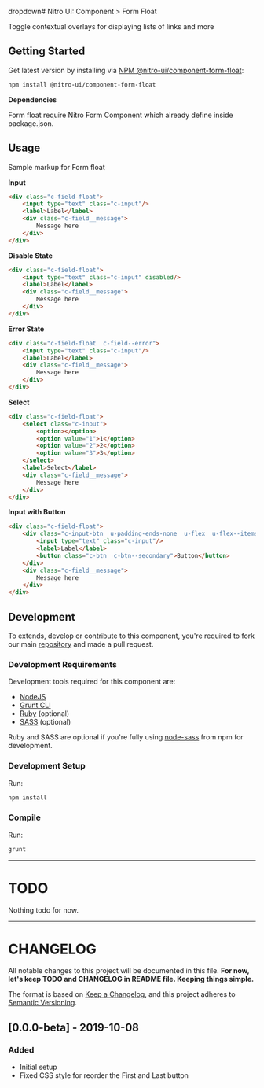 dropdown# Nitro UI: Component > Form Float

Toggle contextual overlays for displaying lists of links and more

## Getting Started

Get latest version by installing via [NPM @nitro-ui/component-form-float](https://www.npmjs.com/package/@nitro-ui/component-form-float):

```sh
npm install @nitro-ui/component-form-float
```
**Dependencies**

Form float require Nitro Form Component which already define inside package.json.



## Usage

Sample markup for Form float

**Input**
```html
<div class="c-field-float">
    <input type="text" class="c-input"/>
    <label>Label</label>
    <div class="c-field__message">
        Message here
    </div>
</div>
```

**Disable State**
```html
<div class="c-field-float">
    <input type="text" class="c-input" disabled/>
    <label>Label</label>
    <div class="c-field__message">
        Message here
    </div>
</div>
```

**Error State**
```html
<div class="c-field-float  c-field--error">
    <input type="text" class="c-input"/>
    <label>Label</label>
    <div class="c-field__message">
        Message here
    </div>
</div>
```

**Select**
```html
<div class="c-field-float">
    <select class="c-input">
        <option></option>
        <option value="1">1</option>
        <option value="2">2</option>
        <option value="3">3</option>
    </select>
    <label>Select</label>
    <div class="c-field__message">
        Message here
    </div>
</div>
```

**Input with Button**
```html
<div class="c-field-float">
    <div class="c-input-btn  u-padding-ends-none  u-flex  u-flex--items-center  u-bg-white">
        <input type="text" class="c-input"/>
        <label>Label</label>
        <button class="c-btn  c-btn--secondary">Button</button>
    </div>
    <div class="c-field__message">
        Message here
    </div>
</div>
```

## Development

To extends, develop or contribute to this component, you're required to fork our main [repository](https://github.com/icarasia-/nitro-ui) and made a pull request.

### Development Requirements

Development tools required for this component are:

- [NodeJS](https://nodejs.org/en/)
- [Grunt CLI](https://gruntjs.com)
- [Ruby](https://www.ruby-lang.org/en/) (optional)
- [SASS](https://sass-lang.com) (optional)

Ruby and SASS are optional if you're fully using [node-sass](https://github.com/sass/node-sass) from npm for development.

### Development Setup

Run:

```sh
npm install
```

### Compile

Run:

```sh
grunt
```
---

# TODO

Nothing todo for now.

---

# CHANGELOG

All notable changes to this project will be documented in this file. **For now, let's keep TODO and CHANGELOG in README file. Keeping things simple.**

The format is based on [Keep a Changelog](https://keepachangelog.com/en/1.0.0/),
and this project adheres to [Semantic Versioning](https://semver.org/spec/v2.0.0.html).

## [0.0.0-beta] - 2019-10-08
### Added
- Initial setup
- Fixed CSS style for reorder the First and Last button
